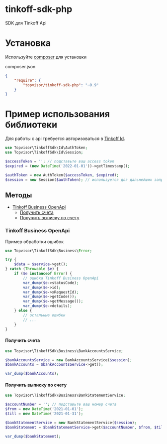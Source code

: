 # tinkoff-sdk-php

SDK для Tinkoff Api

# Установка

Используйте [composer](https://getcomposer.org/) для установки

composer.json
```json
{
    "require": {
        "topvisor/tinkoff-sdk-php": "~0.9"
    }
}
```

# Пример использования библиотеки

Для работы с api требуется авторизоваться в [Tinkoff Id](https://business.tinkoff.ru/openapi/docs#section/Avtorizaciya-v-Tinkoff-Id).

```php
use Topvisor\TinkoffSdk\Id\AuthToken;
use Topvisor\TinkoffSdk\Id\Session;

$accessToken = ''; // подставьте ваш access token
$expired = (new DateTime('2022-01-01'))->getTimestamp();

$authToken = new AuthToken($accessToken, $expired);
$session = new Session($authToken); // используется для дальнейших запросов к api
```

## Методы

* [Tinkoff Business OpenApi](#tinkoff-business-openapi)
    * [Получить счета](#получить-счета)
    * [Получить выписку по счету](#получить-выписку-по-счету)

### Tinkoff Business OpenApi

Пример обработки ошибок

```php
use Topvisor\TinkoffSdk\Business\Error;

try {
	$data = $service->get();
} catch (Throwable $e) {
    if ($e instanceof Error) {
        // ошибка Tinkoff Business OpenApi
        var_dump($e->statusCode);
        var_dump($e->id);
        var_dump($e->xRequestId);
        var_dump($e->getCode());
        var_dump($e->getMessage());
        var_dump($e->details);
    } else {
        // остальные ошибки
        // ...
    }
} 
```

#### Получить счета

```php
use Topvisor\TinkoffSdk\Business\BankAccountsService;

$bankAccountsService = new BankAccountsService($session);
$bankAccounts = $bankAccountsService->get();

var_dump($bankAccounts);
```

#### Получить выписку по счету

```php
use Topvisor\TinkoffSdk\Business\BankStatementService;

$accountNumber = ''; // подставьте ваш номер счета
$from = new DateTime('2021-01-01');
$till = new DateTime('2021-01-31');

$bankStatementService = new BankStatementService($session);
$bankStatement = $bankStatementService->get($accountNumber, $from, $till);

var_dump($bankStatement);
```